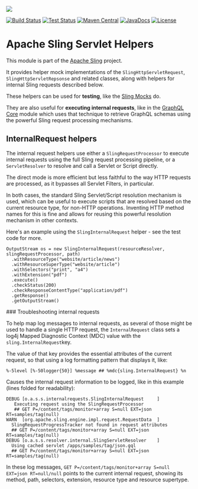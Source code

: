 [<img src="https://sling.apache.org/res/logos/sling.png"/>](https://sling.apache.org)

 [![Build Status](https://builds.apache.org/buildStatus/icon?job=Sling/sling-org-apache-sling-servlet-helpers/master)](https://builds.apache.org/job/Sling/job/sling-org-apache-sling-servlet-helpers/job/master) [![Test Status](https://img.shields.io/jenkins/t/https/builds.apache.org/job/Sling/job/sling-org-apache-sling-servlet-helpers/job/master.svg)](https://builds.apache.org/job/Sling/job/sling-org-apache-sling-servlet-helpers/job/master/test_results_analyzer/) [![Maven Central](https://maven-badges.herokuapp.com/maven-central/org.apache.sling/org.apache.sling.servlet-helpers/badge.svg)](https://search.maven.org/#search%7Cga%7C1%7Cg%3A%22org.apache.sling%22%20a%3A%22org.apache.sling.servlet-helpers%22) [![JavaDocs](https://www.javadoc.io/badge/org.apache.sling/org.apache.sling.servlet-helpers.svg)](https://www.javadoc.io/doc/org.apache.sling/org.apache.sling.servlet-helpers) [![License](https://img.shields.io/badge/License-Apache%202.0-blue.svg)](https://www.apache.org/licenses/LICENSE-2.0)

# Apache Sling Servlet Helpers

This module is part of the [Apache Sling](https://sling.apache.org) project.

It provides helper mock implementations of the `SlingHttpServletRequest`, `SlingHttpServletRepsonse` and related classes, along
with helpers for internal Sling requests described below.

These helpers can be used for **testing**, like the [Sling Mocks](https://sling.apache.org/documentation/development/sling-mock.html) do.

They are also useful for **executing internal requests**, like in the
[GraphQL Core](https://github.com/apache/sling-org-apache-sling-graphql-core/) module which uses
that technique to retrieve GraphQL schemas using the powerful Sling request processing mechanisms.

## InternalRequest helpers

The internal request helpers use either a `SlingRequestProcessor` to execute internal requests using
the full Sling request processing pipeline, or a `ServletResolver` to resolve and call a Servlet or Script
directly. 

The direct mode is more efficient but less faithful to the way HTTP requests are processed, as it bypasses
all Servlet Filters, in particular.

In both cases, the standard Sling Servlet/Script resolution mechanism is used, which can be useful to execute
scripts that are resolved based on the current resource type, for non-HTTP operations. Inventing HTTP method
names for this is fine and allows for reusing this powerful resolution mechanism in other contexts.

Here's an example using the `SlingInternalRequest` helper - see the test code for more.

    OutputStream os = new SlingInternalRequest(resourceResolver, slingRequestProcessor, path)
      .withResourceType("website/article/news")
      .withResourceSuperType("website/article")
      .withSelectors("print", "a4")
      .withExtension("pdf")
      .execute()
      .checkStatus(200)
      .checkResponseContentType("application/pdf")
      .getResponse()
      .getOutputStream()

### Troubleshooting internal requests

To help map log messages to internal requests, as several of those might be used to handle a single
HTTP request, the `InternalRequest` class sets a log4j Mapped Diagnostic Context (MDC) value with
the `sling.InternalRequest`key.

The value of that key provides the essential attributes of the current request, so that using a log
formatting pattern that displays it, like:

    %-5level [%-50logger{50}] %message ## %mdc{sling.InternalRequest} %n

Causes the internal request information to be logged, like in this example (lines folded
for readability):

    DEBUG [o.a.s.s.internalrequests.SlingInternalRequest     ]
       Executing request using the SlingRequestProcessor
       ## GET P=/content/tags/monitor+array S=null EXT=json RT=samples/tag(null)
    WARN  [org.apache.sling.engine.impl.request.RequestData  ]
      SlingRequestProgressTracker not found in request attributes
      ## GET P=/content/tags/monitor+array S=null EXT=json RT=samples/tag(null)
    DEBUG [o.a.s.s.resolver.internal.SlingServletResolver    ]
      Using cached servlet /apps/samples/tag/json.gql
      ## GET P=/content/tags/monitor+array S=null EXT=json RT=samples/tag(null)

In these log messages, `GET P=/content/tags/monitor+array S=null EXT=json RT=null/null` points
to the current internal request, showing its method, path, selectors, extension, resource type and
resource supertype.